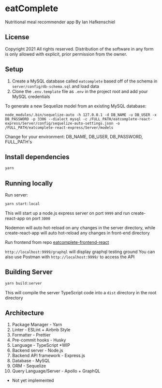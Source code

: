# eatComplete
Nutritional meal recommender app
By Ian Hafkenschiel

## License 
Copyright 2021
All rights reserved.
Distribution of the software in any form is only allowed with explicit, prior permission from the owner.
## Setup

1. Create a MySQL database called `eatcomplete` based off of the schema in `server/config/db-schema.sql` and load data
2. Clone the `.env.template` file as `.env` in the project root and add your MySQL credentials

To generate a new Sequelize model from an existing MySQL database:
```
node_modules/.bin/sequelize-auto -h 127.0.0.1 -d DB_NAME -u DB_USER -x DB_PASSWORD -p 3306 --dialect mysql -c /FULL_PATH/eatcomplete-react-express/Server/config/sequelize-auto-settings.json -o /FULL_PATH/eatcomplete-react-express/Server/models
```
Change for your environment: DB_NAME, DB_USER, DB_PASSWORD, FULL_PATH's

## Install dependencies

```sh
yarn
```

## Running locally

Run server:
```sh
yarn start:local
```

This will start up a node.js express server on port `9999` and run create-react-app on port `3000`

Nodemon will auto hot-reload on any changes in the server directory, while create-react-app will auto hot-reload any changes in front-end directory

Run frontend from repo [eatcomplete-frontend-react](https://github.com/ihafkenschiel/eatcomplete-frontend-react)

`http://localhost:9999/graphql` will display graphql testing ground
You can also use Postman with `http://localhost:9999/` to access the API

## Building Server

```sh
yarn build:server
```

This will compile the server TypeScript code into a `dist` directory in the root directory

## Architecture

1. Package Manager - Yarn
2. Linter - ESLint + Airbnb Style
3. Formatter - Prettier
4. Pre-commit hooks - Husky
5. Language - TypeScript *WIP
6. Backend server - Node.js
7. Backend API framework - Express.js
8. Database - MySQL
9. ORM - Sequelize
10. Query Language/Server - Apollo + GraphQL

* Not yet implemented
